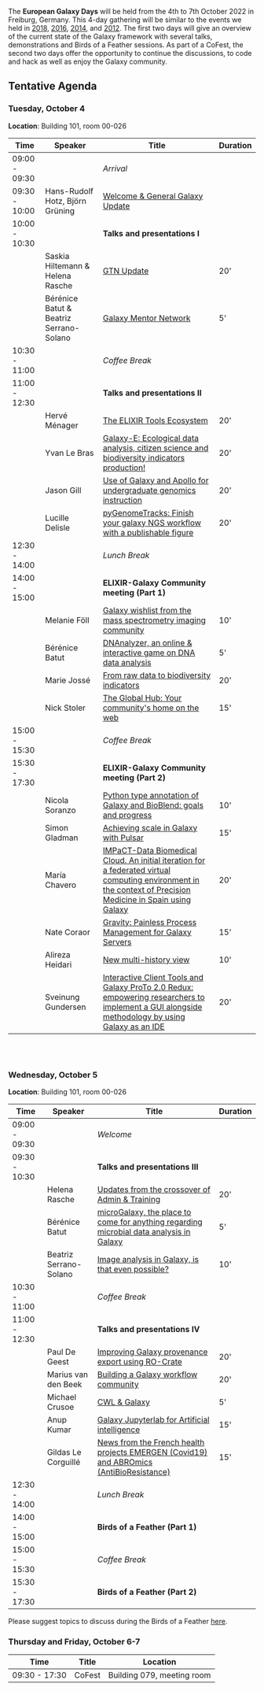 The **European Galaxy Days** will be held from the 4th to 7th October 2022 in Freiburg, Germany. This 4-day gathering will be similar to the events we held in [2018](https://galaxyproject.org/events/2018-europe-dev/), [2016](https://galaxyproject.org//events/sg2016/), [2014](https://galaxyproject.org//events/sg2014/), and [2012](https://galaxyproject.org//events/switzerland2012/). The first two days will give an overview of the current state of the Galaxy framework with several talks, demonstrations and Birds of a Feather sessions. As part of a CoFest, the second two days offer the opportunity to continue the discussions, to code and hack as well as enjoy the Galaxy community.

## Tentative Agenda


### Tuesday, October 4

**Location**: Building 101, room 00-026


| Time |  Speaker  |  Title  |  Duration |
| ---- |  -------- |  ------ |  -------   |
| 09:00 - 09:30 |  | *Arrival*  |   |
| 09:30 - 10:00 | Hans-Rudolf Hotz, Björn Grüning | [Welcome & General Galaxy Update](https://docs.google.com/presentation/d/1oHb3_cHT2Zo2yY0qE7d88PSyYZW_fHxW5v9loNTIsBw/edit#slide=id.g30dabb8115_3_144) |
| 10:00 - 10:30 |   | **Talks and presentations I** |  |
|               | Saskia Hiltemann & Helena Rasche | [GTN Update](https://docs.google.com/presentation/d/1wA_BwKQRhQrupHSFFTMCzB9wv6IQ6v6CrB-tXM5jSeQ/edit#slide=id.p) | 20' |
|               | Bérénice Batut & Beatriz Serrano-Solano | [Galaxy Mentor Network](https://docs.google.com/presentation/d/1tHAX_GuE-mVoDG4eUzrxGqf1QY8-vIO2XplZYYHj6qg/edit?usp=sharing) | 5' |
| 10:30 - 11:00 |   | *Coffee Break*   |   |
| 11:00 - 12:30 |   | **Talks and presentations II** |   |
|               | Hervé Ménager | [​The ELIXIR Tools Ecosystem](https://docs.google.com/presentation/d/1r_ekHtagy8cLXPf0i7CvsaOi6UHj3mgR2vE4OBtylV4/edit#slide=id.g1323263bcdb_2_57) | 20' |
|               | Yvan Le Bras | [Galaxy-E: Ecological data analysis, citizen science and biodiversity indicators production!](/media/egd2022/Galaxy-E_EGD2022.pdf) | 20' |
|               | Jason Gill | [Use of Galaxy and Apollo for undergraduate genomics instruction](/media/egd2022/Apollo.pptx) | 20' |
|               | Lucille Delisle | [pyGenomeTracks: Finish your galaxy NGS workflow with a publishable figure](https://drive.switch.ch/index.php/s/ABtt8Hir1bxjXTI) | 20' |
| 12:30 - 14:00 |   | *Lunch Break*  |  |
| 14:00 - 15:00 |   | **ELIXIR-Galaxy Community meeting (Part 1)**  |   |
|               | Melanie Föll | [Galaxy wishlist from the mass spectrometry imaging community](/media/egd2022/2022-10-4_MSI_wishlist.pdf) | 10' |
|               | Bérénice Batut | [DNAnalyzer, an online & interactive game on DNA data analysis](https://docs.google.com/presentation/d/17HjH_6OlS6ImKzN2Dznv8fCzPafZBjRBMHlt6Nt4VzI/edit?usp=sharing) | 5' |
|               | Marie Jossé | [From raw data to biodiversity indicators](/media/egd2022/From_raw_data_to_biodiversity_indicators.pdf) | 20' |
|               | Nick	Stoler | [​The Global Hub: Your community's home on the web](https://docs.google.com/presentation/d/1_GF_Tbug-MYZD3GMn_ROQ_1aEOg_1zZb3CL2RDhhDj4/edit#slide=id.p) | 15' |
| 15:00 - 15:30 |   | *Coffee Break*  |    |
| 15:30 - 17:30 |   | **ELIXIR-Galaxy Community meeting (Part 2)**  |   |
|               | Nicola Soranzo | [Python type annotation of Galaxy and BioBlend: goals and progress](https://docs.google.com/presentation/d/1gnFuTP-alIL1ZXRb-vAYq_irBqbaDUHTE2aNAsaYLRc/edit#slide=id.p10) | 10' |
|               | Simon	Gladman | [Achieving scale in Galaxy with Pulsar](https://docs.google.com/presentation/d/e/2PACX-1vQ78iZfW2O1rmuRBCILZCgxcL_DxmgvAd1UCI_-yXpQMXahCZWmocD2D3a0JVUhen834ufTpiuyeLQh/pub?start=false&loop=false&delayms=3000&slide=id.p) | 15' |
|               | María	Chavero | [IMPaCT-Data Biomedical Cloud. An initial iteration for a federated virtual computing environment in the context of Precision Medicine in Spain using Galaxy](/media/egd2022/IMPACT-DATA_EGD.pdf) | 20' |
|               | Nate	Coraor | [Gravity: Painless Process Management for Galaxy Servers](https://docs.google.com/presentation/d/1_GPs99bPgS9mm-Le4JYD1FqHpUzvozb2L2ipqkRJmu8/edit) | 15' |
|               | Alireza Heidari | [New multi-history view](https://docs.google.com/presentation/d/1egeOqDLP6Xjl-uC35HrVDlUxQJT4rJnbK_pPpsV93_k/edit#slide=id.p) | 10' |
|               | Sveinung	Gundersen | [Interactive Client Tools and Galaxy ProTo 2.0 Redux: empowering researchers to implement a GUI alongside methodology by using Galaxy as an IDE](/media/egd2022/Galaxy_ProTo_2.0_Redux.pdf) | 20' |

<br><br>
### Wednesday, October 5

**Location**: Building 101, room 00-026


| Time |  Speaker  |  Title  |  Duration  |
| ---- | -------- | ------ | ------- |
| 09:00 - 09:30 |   | *Welcome*  |   |
| 09:30 - 10:30 |   | **Talks and presentations III**   |  |
|               | Helena Rasche | [Updates from the crossover of Admin & Training](https://docs.google.com/presentation/d/16XTXgZ_2ZaPyTa0WMqMvOIqoj1YQnjZPuXsk-Cz4fZA/edit) | 20' |
|               | Bérénice Batut | [microGalaxy, the place to come for anything regarding microbial data analysis in Galaxy](https://docs.google.com/presentation/d/10_ckHlmDOuZB9GI-pu988X8CK-0YjlvVHhvIlWv8mM8/edit?usp=sharing) | 5' |
|               | Beatriz Serrano-Solano | [Image analysis in Galaxy, is that even possible?](https://docs.google.com/presentation/d/1OMnHb_tW1HyKVIxVkHvl1wxfHv3DcuU-l8dB3Za3kw0/edit#slide=id.p) | 10' |
| 10:30 - 11:00 |   | *Coffee Break* |   |
| 11:00 - 12:30 |   | **Talks and presentations IV**  |   |
|               | Paul De Geest | [Improving Galaxy provenance export using RO-Crate](https://docs.google.com/presentation/d/1HaXKPcMkLoMbDBrOXpwrVT8yprOktj1ty3QmQb-z4t8/edit) | 20' |
|               | Marius van den Beek | [Building a Galaxy workflow community](https://docs.google.com/presentation/d/1PMPljymtsXXElFbxqNjSJBzjZ4awBm5EhrPdJhzGja4/edit#slide=id.p) | 20' |
|               | Michael Crusoe | [CWL & Galaxy](https://docs.google.com/presentation/d/1-1mA7SaQhkrxZeGcEI3-W3DmJaG2Ku1ty1UeuPeKTqM/edit) | 5' |
|               | Anup Kumar | [Galaxy Jupyterlab for Artificial intelligence](/media/egd2022/JupyterLab_Interactive_Galaxy_tool.pdf) | 15' |
|               | Gildas Le Corguillé | [News from the French health projects EMERGEN (Covid19) and ABROmics (AntiBioResistance)](https://docs.google.com/presentation/d/1Jg9gAneKYaoZmVj4K_84jrVos-D4uMBC9kydGBepYCM/edit?usp=sharing) | 15' |
| 12:30 - 14:00 |   | *Lunch Break*  |   | 
| 14:00 - 15:00 |   | **Birds of a Feather (Part 1)**  |   |
| 15:00 - 15:30 |   | *Coffee Break*  |    |
| 15:30 - 17:30 |   | **Birds of a Feather (Part 2)**  |   |

Please suggest topics to discuss during the Birds of a Feather [here](https://docs.google.com/document/d/1ucZb4868ZYQqK7RdyhPwXPoyfFgKuaNz39-ZHXxqa2Q/edit).

### Thursday and Friday, October 6-7


| Time |  Title  |  Location  |
| ---- | ------ | ------- |
| 09:30 - 17:30 | CoFest   | Building 079, meeting room |
